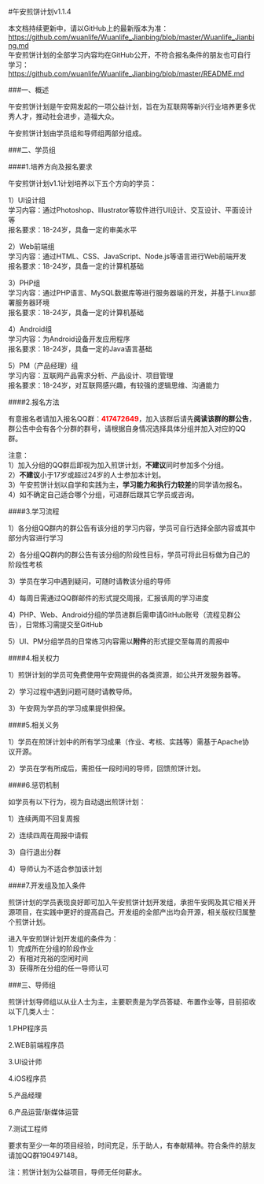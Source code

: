 #午安煎饼计划v1.1.4

本文档持续更新中，请以GitHub上的最新版本为准：https://github.com/wuanlife/Wuanlife_Jianbing/blob/master/Wuanlife_Jianbing.md<br>
午安煎饼计划的全部学习内容均在GitHub公开，不符合报名条件的朋友也可自行学习：https://github.com/wuanlife/Wuanlife_Jianbing/blob/master/README.md

###一、概述
 
午安煎饼计划是午安网发起的一项公益计划，旨在为互联网等新兴行业培养更多优秀人才，推动社会进步，造福大众。
 
午安煎饼计划由学员组和导师组两部分组成。
 
###二、学员组
 
####1.培养方向及报名要求

午安煎饼计划v1.1计划培养以下五个方向的学员：
 
1）UI设计组<br>
学习内容：通过Photoshop、Illustrator等软件进行UI设计、交互设计、平面设计等<br>
报名要求：18-24岁，具备一定的审美水平
 
2）Web前端组<br>
学习内容：通过HTML、CSS、JavaScript、Node.js等语言进行Web前端开发<br>
报名要求：18-24岁，具备一定的计算机基础
 
3）PHP组<br>
学习内容：通过PHP语言、MySQL数据库等进行服务器端的开发，并基于Linux部署服务器环境<br>
报名要求：18-24岁，具备一定的计算机基础

4）Android组<br>
学习内容：为Android设备开发应用程序<br>
报名要求：18-24岁，具备一定的Java语言基础

5）PM（产品经理）组<br>
学习内容：互联网产品需求分析、产品设计、项目管理<br>
报名要求：18-24岁，对互联网感兴趣，有较强的逻辑思维、沟通能力
 
####2.报名方法

有意报名者请加入报名QQ群：<font color=red><b>417472649</b></font>，加入该群后请先**阅读该群的群公告**，群公告中会有各个分群的群号，请根据自身情况选择具体分组并加入对应的QQ群。
 
注意：<br>
1）加入分组的QQ群后即视为加入煎饼计划，**不建议**同时参加多个分组。<br>
2）**不建议**小于17岁或超过24岁的人士参加本计划。<br>
3）午安煎饼计划以自学和实践为主，**学习能力和执行力较差**的同学请勿报名。<br>
4）如不确定自己适合哪个分组，可进群后跟其它学员或咨询。
 
####3.学习流程

1）各分组QQ群内的群公告有该分组的学习内容，学员可自行选择全部内容或其中部分内容进行学习

2）各分组QQ群内的群公告有该分组的阶段性目标，学员可将此目标做为自己的阶段性考核

3）学员在学习中遇到疑问，可随时请教该分组的导师

4）每周日需通过QQ群邮件的形式提交周报，汇报该周的学习进度

4）PHP、Web、Android分组的学员进群后需申请GitHub账号（流程见群公告），日常练习需提交至GitHub

5）UI、PM分组学员的日常练习内容需以**附件**的形式提交至每周的周报中


####4.相关权力

1）煎饼计划的学员可免费使用午安网提供的各类资源，如公共开发服务器等。

2）学习过程中遇到问题可随时请教导师。

3）午安网为学员的学习成果提供担保。
 
####5.相关义务

1）学员在煎饼计划中的所有学习成果（作业、考核、实践等）需基于Apache协议开源。

2）学员在学有所成后，需担任一段时间的导师，回馈煎饼计划。

####6.惩罚机制

如学员有以下行为，视为自动退出煎饼计划：

1）连续两周不回复周报

2）连续四周在周报中请假

3）自行退出分群

4）导师认为不适合参加该计划
 
####7.开发组及加入条件

煎饼计划的学员表现良好即可加入午安煎饼计划开发组，承担午安网及其它相关开源项目，在实践中更好的提高自己。开发组的全部产出均会开源，相关版权归属整个煎饼计划。

进入午安煎饼计划开发组的条件为：<br>
1）完成所在分组的阶段作业<br>
2）有相对充裕的空闲时间<br>
3）获得所在分组的任一导师认可

###三、导师组
 
煎饼计划导师组以从业人士为主，主要职责是为学员答疑、布置作业等，目前招收以下几类人士：

1.PHP程序员

2.WEB前端程序员

3.UI设计师

4.iOS程序员

5.产品经理

6.产品运营/新媒体运营

7.测试工程师
 
要求有至少一年的项目经验，时间充足，乐于助人，有奉献精神。符合条件的朋友请加QQ群190497148。

注：煎饼计划为公益项目，导师无任何薪水。

